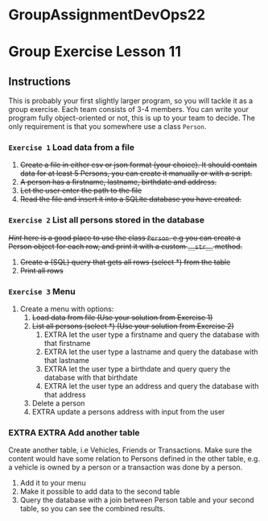 # GroupAssignmentDevOps22

# Group Exercise Lesson 11

## Instructions

This is probably your first slightly larger program, so you will tackle it as a group exercise. Each team consists of 3-4 members. You can write your program fully object-oriented or not, this is up to your team to decide. The only requirement is that you somewhere use a class `Person`.

### `Exercise 1` Load data from a file

1. ~~Create a file in either csv or json format (your choice). It should contain data for at least 5 Persons, you can create it manually or with a script.~~
2. ~~A person has a firstname, lastname, birthdate and address.~~
3. ~~Let the user enter the path to the file~~
4. ~~Read the file and insert it into a SQLite database you have created.~~

### `Exercise 2` List all persons stored in the database

~~*Hint* here is a good place to use the class `Person`. e.g you can create a Person object for each row, and print it with a custom `__str__` method.~~

1. ~~Create a (SQL) query that gets all rows (select *) from the table~~
2. ~~Print all rows~~

### `Exercise 3` Menu

1. Create a menu with options:
   1. ~~Load data from file (Use your solution from Exercise 1)~~
   2. ~~List all persons (select *) (Use your solution from Exercise 2)~~
      1. EXTRA let the user type a firstname and query the database with that firstname
      2. EXTRA let the user type a lastname and query the database with that lastname
      3. EXTRA let the user type a birthdate and query query the database with that birthdate
      4. EXTRA let the user type an address and query the database with that address
   3. Delete a person
   4. EXTRA update a persons address with input from the user

### EXTRA EXTRA Add another table

Create another table, i.e Vehicles, Friends or Transactions. Make sure the content
would have some relation to Persons defined in the other table, e.g. a vehicle is owned
by a person or a transaction was done by a person.

1. Add it to your menu
2. Make it possible to add data to the second table
3. Query the database with a join between Person table and your second table, so you can see the combined results.
